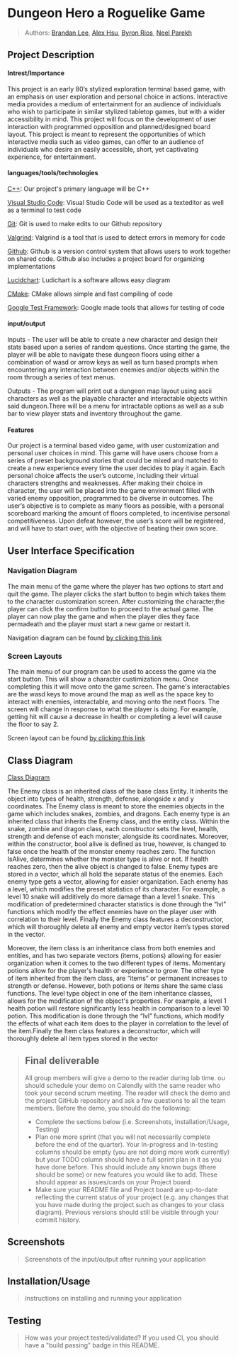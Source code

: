 # Dungeon Hero a Roguelike Game
 > Authors: [Brandan Lee](https://github.com/TwentyLives), [Alex Hsu](https://github.com/Ahsu055), [Byron Rios](https://github.com/br26244), [Neel Parekh](https://github.com/np2400)

## Project Description

 #### Intrest/Importance

This project is an early 80’s stylized exploration terminal based game, with an emphasis on user exploration and personal choice in actions.  Interactive media provides a medium of entertainment for an audience of individuals who wish to participate in similar stylized tabletop games, but with a wider accessibility in mind. This project will focus on the development of user interaction with programmed opposition and planned/designed board layout. This project is meant to represent the opportunities of which interactive media such as video games, can offer to an audience of individuals who desire an easily accessible, short, yet captivating experience, for entertainment.

 #### languages/tools/technologies

[C++](https://www.cplusplus.com/): Our project's primary language will be C++

[Visual Studio Code](https://code.visualstudio.com/): Visual Studio Code will be used as a texteditor as well as a terminal to test code

[Git](https://git-scm.com/): Git is used to make edits to our Github repository

[Valgrind](https://valgrind.org/): Valgrind is a tool that is used to detect errors in memory for code

[Github](https://github.com/): Github is a version control system that allows users to work together on shared code. Github also includes a project board for organizing implementations

[Lucidchart](https://www.lucidchart.com/): Ludichart is a software allows easy diagram

[CMake](https://cmake.org/): CMake allows simple and fast compiling of code

[Google Test Framework](https://github.com/google/googletest): Google made tools that allows for testing of code


 #### input/output

 Inputs - The user will be able to create a new character and design their stats based upon a series of random questions. Once starting the game, the player will be able to navigate these dungeon floors using either a combination of wasd or arrow keys as well as turn based prompts when encountering any interaction between enemies and/or objects within the room through a series of text menus.

 Outputs - The program will print out a dungeon map layout using ascii characters as well as the playable character and interactable objects within said dungeon.There will be a menu for intractable options as well as a sub bar to view player stats and inventory throughout the game.


 #### Features

 Our project is a terminal based video game, with user customization and personal user choices in mind. This game will have users choose from a series of preset background stories that could be mixed and matched to create a new experience every time the user decides to play it again. Each personal choice affects the user’s outcome, including their virtual characters strengths and weaknesses. After making their choice in character, the user will be placed into the game environment filled with varied enemy opposition, programmed to be diverse in outcomes. The user’s objective is to complete as many floors as possible, with a personal scoreboard marking the amount of floors completed, to incentivise personal competitiveness. Upon defeat however, the user’s score will be registered, and will have to start over, with the objective of beating their own score.
 
## User Interface Specification

### Navigation Diagram

The main menu of the game where the player has two options to start and quit the game. The player clicks the start button to begin which takes them to the character customization screen. After customizing the character,the player can click the confirm button to proceed to the actual game. The player can now play the game and when the player dies they face permadeath and the player must start a new game or restart it.

Navigation diagram can be found [by clicking this link](DesignDocs/Navigational_Diagram-2.pdf)

### Screen Layouts

The main menu of our program can be used to access the game via the start button. This will show a character custimization menu. Once completing this it will move onto the game screen. The game's interactables are the wasd keys to move around the map as well as the space key to interact with enemies, interactable, and moving onto the next floors. The screen will change in response to what the player is doing. For example, getting hit will cause a decrease in health or completing a level will cause the floor to say 2.

Screen layout can be found [by clicking this link](DesignDocs/Screen_Layouts.pdf)

## Class Diagram

[Class Diagram](DesignDocs/Class_Diagram_(2).png)

The Enemy class is an inherited class of the base class Entity. It inherits the object into types of health, strength, defense, alongside  x and y coordinates. The Enemy class is meant to store the enemies objects in the game which includes snakes, zombies, and dragons. Each enemy type is an inherited class that inherits the Enemy class, and the entity class. Within the snake, zombie and dragon class, each constructor sets the level, health, strength and defense of each monster, alongside its coordinates. Moreover, within the constructor, bool alive is defined as true, however, is changed to false once the health of the monster enemy reaches zero. The function IsAlive, determines whether the monster type is alive or not. If health reaches zero, then the alive object is changed to false. Enemy types are stored in a vector, which all hold the separate status of the enemies. Each enemy type gets a vector, allowing for easier organization. Each enemy has a level, which modifies the preset statistics of its character. For example, a level 10 snake will additively do more damage than a level 1 snake. This modification of predetermined character statistics is done through the “lvl” functions which modify the effect enemies have on the player user with correlation to their level. Finally the Enemy class features a deconstructor, which will thoroughly delete all enemy and empty vector item’s types stored in the vector. 

Moreover, the item class is an inheritance class from both enemies and entities, and has two separate vectors (items, potions)  allowing for easier organization when it comes to the two different types of items. Momentary potions allow for the player's health or experience to grow. The other type of item inherited from the item class, are “items” or permanent increases to strength or defense. However, both potions or items share the same class functions. The level type object in one of the item inheritance classes, allows for the modification of the object's properties. For example, a level 1 health potion will restore significantly less health in comparison to a level 10 potion. This modification is done through the “lvl” functions, which modify the effects of what each item does to the player in correlation to the level of the item.Finally the Item class features a deconstructor, which will thoroughly delete all item types stored in the vector
 > ## Final deliverable
 > All group members will give a demo to the reader during lab time. ou should schedule your demo on Calendly with the same reader who took your second scrum meeting. The reader will check the demo and the project GitHub repository and ask a few questions to all the team members. 
 > Before the demo, you should do the following:
 > * Complete the sections below (i.e. Screenshots, Installation/Usage, Testing)
 > * Plan one more sprint (that you will not necessarily complete before the end of the quarter). Your In-progress and In-testing columns should be empty (you are not doing more work currently) but your TODO column should have a full sprint plan in it as you have done before. This should include any known bugs (there should be some) or new features you would like to add. These should appear as issues/cards on your Project board.
 > * Make sure your README file and Project board are up-to-date reflecting the current status of your project (e.g. any changes that you have made during the project such as changes to your class diagram). Previous versions should still be visible through your commit history. 
 
 ## Screenshots
 > Screenshots of the input/output after running your application
 ## Installation/Usage
 > Instructions on installing and running your application
 ## Testing
 > How was your project tested/validated? If you used CI, you should have a "build passing" badge in this README.
 
